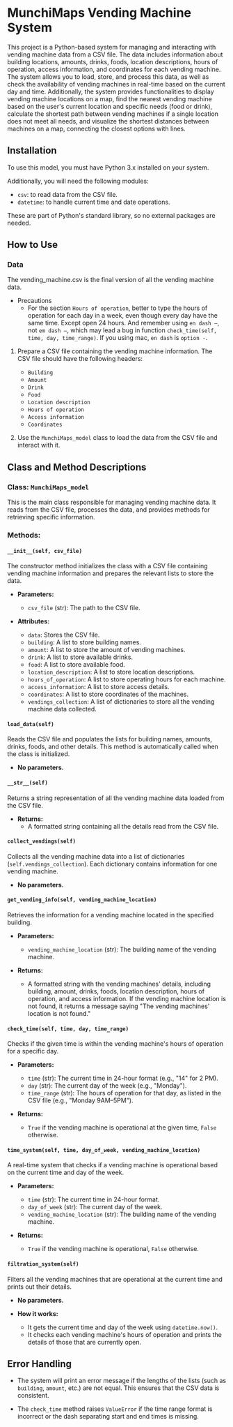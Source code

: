 # MunchiMaps Vending Machine System

This project is a Python-based system for managing and interacting with vending machine data from a CSV file. The data includes information about building locations, amounts, drinks, foods, location descriptions, hours of operation, access information, and coordinates for each vending machine. The system allows you to load, store, and process this data, as well as check the availability of vending machines in real-time based on the current day and time. Additionally, the system provides functionalities to display vending machine locations on a map, find the nearest vending machine based on the user's current location and specific needs (food or drink), calculate the shortest path between vending machines if a single location does not meet all needs, and visualize the shortest distances between machines on a map, connecting the closest options with lines.

## Installation

To use this model, you must have Python 3.x installed on your system.

Additionally, you will need the following modules:

- `csv`: to read data from the CSV file.
- `datetime`: to handle current time and date operations.

These are part of Python's standard library, so no external packages are needed.

## How to Use

### Data

The vending_machine.csv is the final version of all the vending machine data.

- Precautions
    - For the section `Hours of operation`, better to type the hours of operation for each day in a week, even though every day have the same time. Except open 24 hours. And remember using `en dash —`, not `em dash –`, which may lead a bug in function `check_time(self, time, day, time_range)`. If you using mac, `en dash` is `option -`.

1. Prepare a CSV file containing the vending machine information. The CSV file should have the following headers:
   - `Building`
   - `Amount`
   - `Drink`
   - `Food`
   - `Location description`
   - `Hours of operation`
   - `Access information`
   - `Coordinates`

2. Use the `MunchiMaps_model` class to load the data from the CSV file and interact with it.

## Class and Method Descriptions

### Class: `MunchiMaps_model`

This is the main class responsible for managing vending machine data. It reads from the CSV file, processes the data, and provides methods for retrieving specific information.

### Methods:

#### `__init__(self, csv_file)`
The constructor method initializes the class with a CSV file containing vending machine information and prepares the relevant lists to store the data.

- **Parameters:**
  - `csv_file` (str): The path to the CSV file.
  
- **Attributes:**
  - `data`: Stores the CSV file.
  - `building`: A list to store building names.
  - `amount`: A list to store the amount of vending machines.
  - `drink`: A list to store available drinks.
  - `food`: A list to store available food.
  - `location_description`: A list to store location descriptions.
  - `hours_of_operation`: A list to store operating hours for each machine.
  - `access_information`: A list to store access details.
  - `coordinates`: A list to store coordinates of the machines.
  - `vendings_collection`: A list of dictionaries to store all the vending machine data collected.

#### `load_data(self)`
Reads the CSV file and populates the lists for building names, amounts, drinks, foods, and other details. This method is automatically called when the class is initialized.

- **No parameters.**

#### `__str__(self)`
Returns a string representation of all the vending machine data loaded from the CSV file.

- **Returns:**
  - A formatted string containing all the details read from the CSV file.

#### `collect_vendings(self)`
Collects all the vending machine data into a list of dictionaries (`self.vendings_collection`). Each dictionary contains information for one vending machine.

- **No parameters.**

#### `get_vending_info(self, vending_machine_location)`
Retrieves the information for a vending machine located in the specified building.

- **Parameters:**
  - `vending_machine_location` (str): The building name of the vending machine.
  
- **Returns:**
  - A formatted string with the vending machines' details, including building, amount, drinks, foods, location description, hours of operation, and access information. If the vending machine location is not found, it returns a message saying "The vending machines' location is not found."

#### `check_time(self, time, day, time_range)`
Checks if the given time is within the vending machine's hours of operation for a specific day.

- **Parameters:**
  - `time` (str): The current time in 24-hour format (e.g., "14" for 2 PM).
  - `day` (str): The current day of the week (e.g., "Monday").
  - `time_range` (str): The hours of operation for that day, as listed in the CSV file (e.g., "Monday 9AM–5PM").
  
- **Returns:**
  - `True` if the vending machine is operational at the given time, `False` otherwise.

#### `time_system(self, time, day_of_week, vending_machine_location)`
A real-time system that checks if a vending machine is operational based on the current time and day of the week.

- **Parameters:**
  - `time` (str): The current time in 24-hour format.
  - `day_of_week` (str): The current day of the week.
  - `vending_machine_location` (str): The building name of the vending machine.
  
- **Returns:**
  - `True` if the vending machine is operational, `False` otherwise.

#### `filtration_system(self)`
Filters all the vending machines that are operational at the current time and prints out their details.

- **No parameters.**

- **How it works:**
  - It gets the current time and day of the week using `datetime.now()`.
  - It checks each vending machine's hours of operation and prints the details of those that are currently open.

## Error Handling

- The system will print an error message if the lengths of the lists (such as `building`, `amount`, etc.) are not equal. This ensures that the CSV data is consistent.

- The `check_time` method raises `ValueError` if the time range format is incorrect or the dash separating start and end times is missing.
